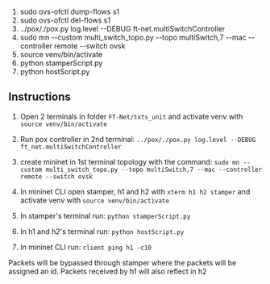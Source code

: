 
1. sudo ovs-ofctl dump-flows s1
2. sudo ovs-ofctl del-flows s1
3.  ../pox/./pox.py log.level --DEBUG ft-net.multiSwitchController
4. sudo mn --custom multi_switch_topo.py --topo multiSwitch,7 --mac --controller remote --switch ovsk
5. source venv/bin/activate
6. python stamperScript.py
7. python hostScript.py


Instructions
-----------------------------

1. Open 2 terminals in folder `FT-Net/txts_unit` and activate venv with `source venv/bin/activate`

2. Run pox controller in 2nd terminal:
	`../pox/./pox.py log.level --DEBUG ft_net.multiSwitchController`

3. create mininet in 1st terminal topology with the command:
	`sudo mn --custom multi_switch_topo.py --topo multiSwitch,7 --mac --controller remote --switch ovsk`

4. In mininet CLI open stamper, h1 and h2 with `xterm h1 h2 stamper` and activate venv with `source venv/bin/activate`

5. In stamper's terminal run: `python stamperScript.py`

6. In h1 and h2's terminal run: `python hostScript.py`

7. In mininet CLI run: `client ping h1 -c10`

Packets will be bypassed through stamper where the packets will be assigned an id.
Packets received by h1 will also reflect in h2

